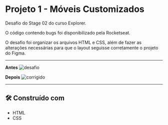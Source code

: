# Projeto 1 - Móveis Customizados

Desafio do Stage 02 do curso Explorer.

O código contendo bugs foi disponibilizado pela Rocketseat.

O desafio foi organizar os arquivos HTML e CSS, além de fazer as alterações necessárias para que o layout seguisse corretamente o projeto do Figma.

---

**Antes**
![desafio](https://i.ibb.co/c6bZNvH/image.png)

**Depois**
![corrigido](https://i.ibb.co/ZzGc921/image.png)

---

## 🛠️ Construído com

* HTML
* CSS